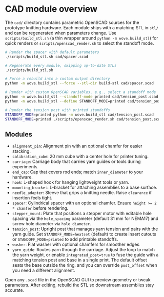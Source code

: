 # CAD module overview

The `cad/` directory contains parametric OpenSCAD sources for the prototype knitting hardware.
Each module ships with a matching STL in `stl/` and can be regenerated when parameters change.
Use `scripts/build_stl.sh` (a thin wrapper around `python -m wove.build_stl`) for quick renders or
`scripts/openscad_render.sh` to select the standoff mode.

```bash
# Render the spacer with default parameters
./scripts/build_stl.sh cad/spacer.scad

# Regenerate every module, skipping up-to-date STLs
./scripts/build_stl.sh

# Force a rebuild into a custom output directory
python -m wove.build_stl --force --stl-dir build-stl cad/spacer.scad

# Render with custom OpenSCAD variables, e.g., select a standoff mode
python -m wove.build_stl --standoff-mode printed cad/tension_post.scad
python -m wove.build_stl --define STANDOFF_MODE=printed cad/tension_post.scad

# Render the tension post with printed standoffs
STANDOFF_MODE=printed python -m wove.build_stl cad/tension_post.scad
STANDOFF_MODE=printed ./scripts/openscad_render.sh cad/tension_post.scad
```

## Modules

- `alignment_pin`: Alignment pin with an optional chamfer for easier stacking.
- `calibration_cube`: 20 mm cube with a center hole for printer tuning.
- `carriage`: Carriage body that carries yarn guides or tools during experiments.
- `end_cap`: Cap that covers rod ends; match `inner_diameter` to your hardware.
- `hook`: L-shaped hook for hanging lightweight tools or yarn.
- `mounting_bracket`: L-bracket for attaching assemblies to a base surface.
- `needle_adapter`: Sleeve that grips a knitting needle.
  Raise `clearance` if insertion feels tight.
- `spacer`: Cylindrical spacer with an optional chamfer.
  Ensure `height >= 2 * chamfer` before rendering.
- `stepper_mount`: Plate that positions a stepper motor with editable hole spacing via
  the `hole_spacing` parameter (default 31 mm for NEMA17) and screw hole diameter via
  `hole_diameter`.
- `tension_post`: Upright post that manages yarn tension and pairs with the yarn guide.
  Set `STANDOFF_MODE=heatset` (default) to create insert cutouts or `STANDOFF_MODE=printed`
  to add printable standoffs.
- `washer`: Flat washer with optional chamfers for smoother edges.
- `yarn_guide`: Routes yarn through the carriage.
  Adjust the loop to match the yarn weight, or enable `integrated_post=true` to fuse the
  guide with a matching tension post and base in a single print. The default offset seats
  the base outside the ring, and you can override `post_offset` when you need a different
  alignment.

Open any `.scad` file in the OpenSCAD GUI to preview geometry or tweak parameters. After editing,
rebuild the STL so downstream assemblies stay accurate.
